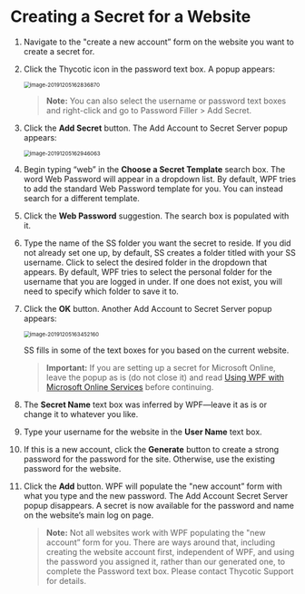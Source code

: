 [title]: # (Creating a Secret for a Website)
[tags]: # (XXX)
[priority]: # (30)

# Creating a Secret for a Website

1. Navigate to the "create a new account” form on the website you want to create a secret for.

1. Click the Thycotic icon in the password text box. A popup appears:

   <img src="assets/image-20191205162836870.png" alt="image-20191205162836870" style="zoom:67%;" />

   > **Note:** You can also select the username or password text boxes and right-click and go to Password Filler \> Add Secret.

1. Click the **Add Secret** button. The Add Account to Secret Server popup appears:

   <img src="assets/image-20191205162946063.png" alt="image-20191205162946063" style="zoom:67%;" />

1. Begin typing “web” in the **Choose a Secret Template** search box. The word Web Password will appear in a dropdown list. By default, WPF tries to add the standard Web Password template for you. You can instead search for a different template.

1. Click the **Web Password** suggestion. The search box is populated with it.

1. Type the name of the SS folder you want the secret to reside. If you did not already set one up, by default, SS creates a folder titled with your SS username. Click to select the desired folder in the dropdown that appears. By default, WPF tries to select the personal folder for the username that you are logged in under. If one does not exist, you will need to specify which folder to save it to. 

1. Click the **OK** button. Another Add Account to Secret Server popup appears:

   <img src="assets/image-20191205163452160.png" alt="image-20191205163452160" style="zoom:67%;" />

   SS fills in some of the text boxes for you based on the current website.

   > **Important:** If you are setting up a secret for Microsoft Online, leave the popup as is (do not close it) and read [Using WPF with Microsoft Online Services](#Using-WPF-with-Microsoft-Online-Services) before continuing.

1.  The **Secret Name** text box was inferred by WPF—leave it as is or change it to whatever you like.

1. Type your username for the website in the **User Name** text box.

1. If this is a new account, click the **Generate** button to create a strong password for the password for the site. Otherwise, use the existing password for the website.

1. Click the **Add** button. WPF will populate the "new account” form with what you type and the new password. The Add Account Secret Server popup disappears. A secret is now available for the password and name on the website’s main log on page.

   > **Note:** Not all websites work with WPF populating the "new account” form for you. There are ways around that, including creating the website account first, independent of WPF, and using the password you assigned it, rather than our generated one, to complete the Password text box. Please contact Thycotic Support for details.
